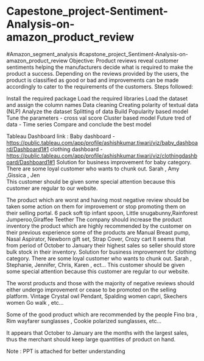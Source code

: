 # Capestone_project-Sentiment-Analysis-on-amazon_product_review
#Amazon_segment_analysis
#capstone_project_Sentiment-Analysis-on-amazon_product_review
Objective:
Product reviews reveal customer sentiments helping the manufacturers decide what is required to make the product a success.
Depending on the reviews provided by the users, the product is classified as good or bad and improvements can be made accordingly
to cater to the requirements of the customers.
Steps followed:

Install the required package
Load the required libraries
Load the dataset and assign the column names
Data cleaning
Creating polarity of textual data (NLP)
Analyze the dataset
Splitting of data
Build Popularity based model
Tune the parameters - cross val score
Cluster based model
Future tred of data - Time series
Compare and conclude the best model

Tableau Dashboard link :
		Baby dashboard - https://public.tableau.com/app/profile/ashishkumar.tiwari/viz/baby_dashboard/Dashboard1#1
	clothing dashboard - https://public.tableau.com/app/profile/ashishkumar.tiwari/viz/clothingdashboard/Dashboard1#1
Solution for business improvement for baby category.
There are some loyal customer  who wants to chunk out.
   Sarah , Amy ,Gissica , Jen\
This customer should be given some special attention because this customer are regular to our website.

The product which are worst and having most negative review should be taken some action on them for improvement or stop promoting them on their selling portal. 6 pack soft tip infant spoon, Little snugabunny,Rainforest Jumperoo,Giraffee Teether
The company should increase the product inventory the product which are highly recommended by the customer on their previous experience some of the products are Manual Breast pump, Nasal Aspirator, Newborn gift set, Strap Cover, Crozy cart
It seems that from period of October to January their highest sales so seller should store bulk stock in their inventory.
Solution for business improvement for clothing category.
There are some loyal customer who wants to chunk out. Sarah , Stephanie, Jennifer, Chris, Karen , ect… This customer should be given some special attention because this customer are regular to our website.

The worst products and those with the majority of negative reviews should either undergo improvement or cease to be promoted on the selling platform. Vintage Crystal owl Pendant, Spalding women capri, Skechers women Go walk , etc…

Some of the good product which are recommended by the people Fino bra , Rim wayfarer sunglasses , Cookie polarized sunglasses, etc…

It appears that October to January are the months with the largest sales, thus the merchant should keep large quantities of product on hand.

Note : PPT is attached for better understanding
